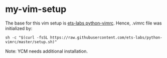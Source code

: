 # my-vim-setup

The base for this vim setup is [ets-labs python-vimrc](https://github.com/ets-labs/python-vimrc). Hence, .vimrc file was initialized by:

```shell
sh -c "$(curl -fsSL https://raw.githubusercontent.com/ets-labs/python-vimrc/master/setup.sh)"
```

Note: YCM needs additional installation. 
